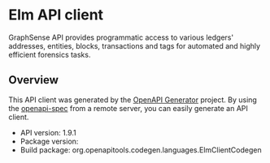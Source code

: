 # Elm API client

GraphSense API provides programmatic access to various ledgers' addresses, entities, blocks, transactions and tags for automated and highly efficient forensics tasks.

## Overview
This API client was generated by the [OpenAPI Generator](https://openapi-generator.tech) project. By using the [openapi-spec](https://github.com/OAI/OpenAPI-Specification) from a remote server, you can easily generate an API client.

- API version: 1.9.1
- Package version: 
- Build package: org.openapitools.codegen.languages.ElmClientCodegen

